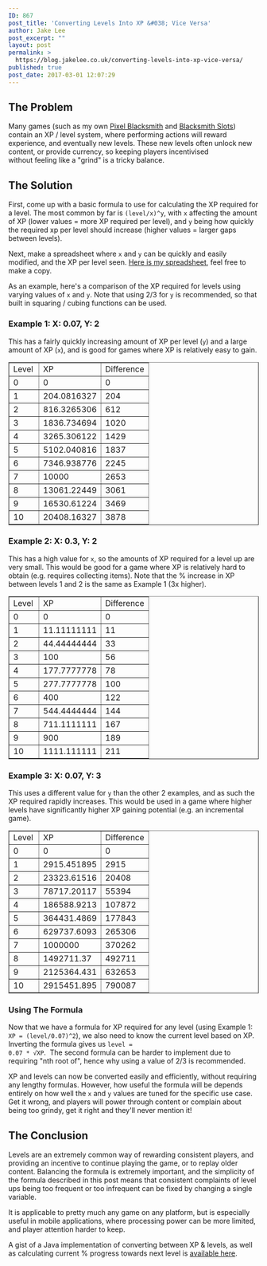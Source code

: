 ```yaml
---
ID: 867
post_title: 'Converting Levels Into XP &#038; Vice Versa'
author: Jake Lee
post_excerpt: ""
layout: post
permalink: >
  https://blog.jakelee.co.uk/converting-levels-into-xp-vice-versa/
published: true
post_date: 2017-03-01 12:07:29
---
```

<h2>The Problem</h2>

Many games (such as my own <a href="https://play.google.com/store/apps/details?id=uk.co.jakelee.blacksmith" target="_blank">Pixel Blacksmith</a> and <a href="https://www.reddit.com/r/BlacksmithSlots/" target="_blank">Blacksmith Slots</a>) contain an XP / level system, where performing actions will reward experience, and eventually new levels. These new levels often unlock new content, or provide currency, so keeping players incentivised without feeling like a "grind" is a tricky balance.<!--more-->

<h2>The Solution</h2>

First, come up with a basic formula to use for calculating the XP required for a level. The most common by far is <code>(level/x)^y</code>, with <code>x</code> affecting the amount of XP (lower values = more XP required per level), and <code>y</code> being how quickly the required xp per level should increase (higher values = larger gaps between levels).

Next, make a spreadsheet where <code>x</code> and <code>y</code> can be quickly and easily modified, and the XP per level seen. <a href="https://docs.google.com/spreadsheets/d/1xLdztUFBEEI5M1qAZ3r1iQyKeOQNv4uQD2f_MDzI10I/edit?usp=sharing" target="_blank">Here is my spreadsheet</a>, feel free to make a copy.

As an example, here's a comparison of the XP required for levels using varying values of <code>x</code> and <code>y</code>. Note that using 2/3 for <code>y</code> is recommended, so that built in squaring / cubing functions can be used.

<h3>Example 1: X: 0.07, Y: 2</h3>

This has a fairly quickly increasing amount of XP per level (<code>y</code>) and a large amount of XP (<code>x</code>), and is good for games where XP is relatively easy to gain.

<table dir="ltr" border="1" cellspacing="0" cellpadding="0"><colgroup> <col width="60" /> <col width="90" /> <col width="54" /></colgroup>
<tbody>
<tr>
<td>Level</td>
<td>XP</td>
<td>Difference</td>
</tr>
<tr>
<td>0</td>
<td>0</td>
<td>0</td>
</tr>
<tr>
<td>1</td>
<td>204.0816327</td>
<td>204</td>
</tr>
<tr>
<td>2</td>
<td>816.3265306</td>
<td>612</td>
</tr>
<tr>
<td>3</td>
<td>1836.734694</td>
<td>1020</td>
</tr>
<tr>
<td>4</td>
<td>3265.306122</td>
<td>1429</td>
</tr>
<tr>
<td>5</td>
<td>5102.040816</td>
<td>1837</td>
</tr>
<tr>
<td>6</td>
<td>7346.938776</td>
<td>2245</td>
</tr>
<tr>
<td>7</td>
<td>10000</td>
<td>2653</td>
</tr>
<tr>
<td>8</td>
<td>13061.22449</td>
<td>3061</td>
</tr>
<tr>
<td>9</td>
<td>16530.61224</td>
<td>3469</td>
</tr>
<tr>
<td>10</td>
<td>20408.16327</td>
<td>3878</td>
</tr>
</tbody>
</table>

<h3>Example 2: X: 0.3, Y: 2</h3>

This has a high value for <code>x</code>, so the amounts of XP required for a level up are very small. This would be good for a game where XP is relatively hard to obtain (e.g. requires collecting items). Note that the % increase in XP between levels 1 and 2 is the same as Example 1 (3x higher).

<table dir="ltr" border="1" cellspacing="0" cellpadding="0"><colgroup> <col width="60" /> <col width="90" /> <col width="54" /></colgroup>
<tbody>
<tr>
<td>Level</td>
<td>XP</td>
<td>Difference</td>
</tr>
<tr>
<td>0</td>
<td>0</td>
<td>0</td>
</tr>
<tr>
<td>1</td>
<td>11.11111111</td>
<td>11</td>
</tr>
<tr>
<td>2</td>
<td>44.44444444</td>
<td>33</td>
</tr>
<tr>
<td>3</td>
<td>100</td>
<td>56</td>
</tr>
<tr>
<td>4</td>
<td>177.7777778</td>
<td>78</td>
</tr>
<tr>
<td>5</td>
<td>277.7777778</td>
<td>100</td>
</tr>
<tr>
<td>6</td>
<td>400</td>
<td>122</td>
</tr>
<tr>
<td>7</td>
<td>544.4444444</td>
<td>144</td>
</tr>
<tr>
<td>8</td>
<td>711.1111111</td>
<td>167</td>
</tr>
<tr>
<td>9</td>
<td>900</td>
<td>189</td>
</tr>
<tr>
<td>10</td>
<td>1111.111111</td>
<td>211</td>
</tr>
</tbody>
</table>

<h3>Example 3: X: 0.07, Y: 3</h3>

This uses a different value for <code>y</code> than the other 2 examples, and as such the XP required rapidly increases. This would be used in a game where higher levels have significantly higher XP gaining potential (e.g. an incremental game).

<table dir="ltr" border="1" cellspacing="0" cellpadding="0"><colgroup> <col width="60" /> <col width="90" /> <col width="54" /></colgroup>
<tbody>
<tr>
<td>Level</td>
<td>XP</td>
<td>Difference</td>
</tr>
<tr>
<td>0</td>
<td>0</td>
<td>0</td>
</tr>
<tr>
<td>1</td>
<td>2915.451895</td>
<td>2915</td>
</tr>
<tr>
<td>2</td>
<td>23323.61516</td>
<td>20408</td>
</tr>
<tr>
<td>3</td>
<td>78717.20117</td>
<td>55394</td>
</tr>
<tr>
<td>4</td>
<td>186588.9213</td>
<td>107872</td>
</tr>
<tr>
<td>5</td>
<td>364431.4869</td>
<td>177843</td>
</tr>
<tr>
<td>6</td>
<td>629737.6093</td>
<td>265306</td>
</tr>
<tr>
<td>7</td>
<td>1000000</td>
<td>370262</td>
</tr>
<tr>
<td>8</td>
<td>1492711.37</td>
<td>492711</td>
</tr>
<tr>
<td>9</td>
<td>2125364.431</td>
<td>632653</td>
</tr>
<tr>
<td>10</td>
<td>2915451.895</td>
<td>790087</td>
</tr>
</tbody>
</table>

<h3>Using The Formula</h3>

Now that we have a formula for XP required for any level (using Example 1: <code>XP = (level/0.07)^2</code>), we also need to know the current level based on XP. Inverting the formula gives us <code>level = 0.07 * √XP</code>.  The second formula can be harder to implement due to requiring "nth root of", hence why using a value of 2/3 is recommended.

XP and levels can now be converted easily and efficiently, without requiring any lengthy formulas. However, how useful the formula will be depends entirely on how well the <code>x</code> and <code>y</code> values are tuned for the specific use case. Get it wrong, and players will power through content or complain about being too grindy, get it right and they'll never mention it!

<h2>The Conclusion</h2>

Levels are an extremely common way of rewarding consistent players, and providing an incentive to continue playing the game, or to replay older content. Balancing the formula is extremely important, and the simplicity of the formula described in this post means that consistent complaints of level ups being too frequent or too infrequent can be fixed by changing a single variable.

It is applicable to pretty much any game on any platform, but is especially useful in mobile applications, where processing power can be more limited, and player attention harder to keep.

A gist of a Java implementation of converting between XP &amp; levels, as well as calculating current % progress towards next level is <a href="https://gist.github.com/JakeSteam/4d843cc69dff4275acd742b70d4523b6" target="_blank">available here</a>.